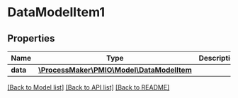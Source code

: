 # DataModelItem1

## Properties
Name | Type | Description | Notes
------------ | ------------- | ------------- | -------------
**data** | [**\ProcessMaker\PMIO\Model\DataModelItem**](DataModelItem.md) |  | 

[[Back to Model list]](../README.md#documentation-for-models) [[Back to API list]](../README.md#documentation-for-api-endpoints) [[Back to README]](../README.md)


